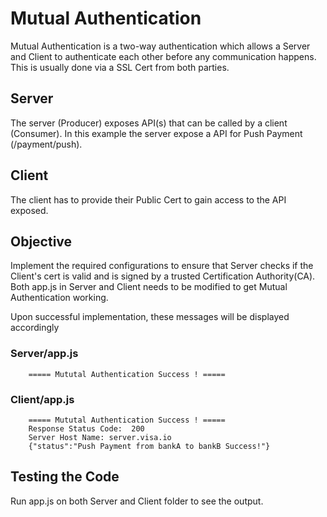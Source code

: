 # Mutual Authentication
Mutual Authentication is a two-way authentication which allows a Server and Client to authenticate each other before any communication happens.
This is usually done via a SSL Cert from both parties.

## Server
The server (Producer) exposes API(s) that can be called by a client (Consumer). In this example the server expose a API for Push Payment (/payment/push).

## Client
The client has to provide their Public Cert to gain access to the API exposed.

## Objective
Implement the required configurations to ensure that Server checks if the Client's cert is valid and is signed by a trusted Certification Authority(CA).
Both app.js in Server and Client needs to be modified to get Mutual Authentication working.

Upon successful implementation, these messages will be displayed accordingly

### Server/app.js
```
    ===== Mututal Authentication Success ! =====
```
### Client/app.js
```
    ===== Mututal Authentication Success ! =====
    Response Status Code:  200
    Server Host Name: server.visa.io
    {"status":"Push Payment from bankA to bankB Success!"}
```
## Testing the Code
Run app.js on both Server and Client folder to see the output.

